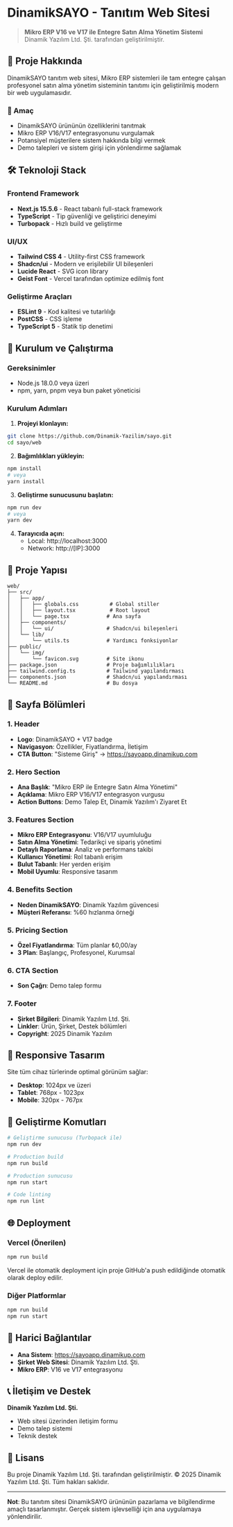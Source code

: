 # DinamikSAYO - Tanıtım Web Sitesi

> **Mikro ERP V16 ve V17 ile Entegre Satın Alma Yönetim Sistemi**  
> Dinamik Yazılım Ltd. Şti. tarafından geliştirilmiştir.

## 📖 Proje Hakkında

DinamikSAYO tanıtım web sitesi, Mikro ERP sistemleri ile tam entegre çalışan profesyonel satın alma yönetim sisteminin tanıtımı için geliştirilmiş modern bir web uygulamasıdır.

### 🎯 Amaç

- DinamikSAYO ürününün özelliklerini tanıtmak
- Mikro ERP V16/V17 entegrasyonunu vurgulamak
- Potansiyel müşterilere sistem hakkında bilgi vermek
- Demo talepleri ve sistem girişi için yönlendirme sağlamak

## 🛠️ Teknoloji Stack

### Frontend Framework

- **Next.js 15.5.6** - React tabanlı full-stack framework
- **TypeScript** - Tip güvenliği ve geliştirici deneyimi
- **Turbopack** - Hızlı build ve geliştirme

### UI/UX

- **Tailwind CSS 4** - Utility-first CSS framework
- **Shadcn/ui** - Modern ve erişilebilir UI bileşenleri
- **Lucide React** - SVG icon library
- **Geist Font** - Vercel tarafından optimize edilmiş font

### Geliştirme Araçları

- **ESLint 9** - Kod kalitesi ve tutarlılığı
- **PostCSS** - CSS işleme
- **TypeScript 5** - Statik tip denetimi

## 🚀 Kurulum ve Çalıştırma

### Gereksinimler

- Node.js 18.0.0 veya üzeri
- npm, yarn, pnpm veya bun paket yöneticisi

### Kurulum Adımları

1. **Projeyi klonlayın:**

```bash
git clone https://github.com/Dinamik-Yazilim/sayo.git
cd sayo/web
```

2. **Bağımlılıkları yükleyin:**

```bash
npm install
# veya
yarn install
```

3. **Geliştirme sunucusunu başlatın:**

```bash
npm run dev
# veya
yarn dev
```

4. **Tarayıcıda açın:**
   - Local: http://localhost:3000
   - Network: http://[IP]:3000

## 📁 Proje Yapısı

```
web/
├── src/
│   ├── app/
│   │   ├── globals.css          # Global stiller
│   │   ├── layout.tsx           # Root layout
│   │   └── page.tsx            # Ana sayfa
│   ├── components/
│   │   └── ui/                 # Shadcn/ui bileşenleri
│   └── lib/
│       └── utils.ts            # Yardımcı fonksiyonlar
├── public/
│   └── img/
│       └── favicon.svg         # Site ikonu
├── package.json                # Proje bağımlılıkları
├── tailwind.config.ts          # Tailwind yapılandırması
├── components.json             # Shadcn/ui yapılandırması
└── README.md                   # Bu dosya
```

## 🎨 Sayfa Bölümleri

### 1. Header

- **Logo**: DinamikSAYO + V17 badge
- **Navigasyon**: Özellikler, Fiyatlandırma, İletişim
- **CTA Button**: "Sisteme Giriş" → https://sayoapp.dinamikup.com

### 2. Hero Section

- **Ana Başlık**: "Mikro ERP ile Entegre Satın Alma Yönetimi"
- **Açıklama**: Mikro ERP V16/V17 entegrasyon vurgusu
- **Action Buttons**: Demo Talep Et, Dinamik Yazılım'ı Ziyaret Et

### 3. Features Section

- **Mikro ERP Entegrasyonu**: V16/V17 uyumluluğu
- **Satın Alma Yönetimi**: Tedarikçi ve sipariş yönetimi
- **Detaylı Raporlama**: Analiz ve performans takibi
- **Kullanıcı Yönetimi**: Rol tabanlı erişim
- **Bulut Tabanlı**: Her yerden erişim
- **Mobil Uyumlu**: Responsive tasarım

### 4. Benefits Section

- **Neden DinamikSAYO**: Dinamik Yazılım güvencesi
- **Müşteri Referansı**: %60 hızlanma örneği

### 5. Pricing Section

- **Özel Fiyatlandırma**: Tüm planlar ₺0,00/ay
- **3 Plan**: Başlangıç, Profesyonel, Kurumsal

### 6. CTA Section

- **Son Çağrı**: Demo talep formu

### 7. Footer

- **Şirket Bilgileri**: Dinamik Yazılım Ltd. Şti.
- **Linkler**: Ürün, Şirket, Destek bölümleri
- **Copyright**: 2025 Dinamik Yazılım

## 📱 Responsive Tasarım

Site tüm cihaz türlerinde optimal görünüm sağlar:

- **Desktop**: 1024px ve üzeri
- **Tablet**: 768px - 1023px
- **Mobile**: 320px - 767px

## 🔧 Geliştirme Komutları

```bash
# Geliştirme sunucusu (Turbopack ile)
npm run dev

# Production build
npm run build

# Production sunucusu
npm run start

# Code linting
npm run lint
```

## 🌐 Deployment

### Vercel (Önerilen)

```bash
npm run build
```

Vercel ile otomatik deployment için proje GitHub'a push edildiğinde otomatik olarak deploy edilir.

### Diğer Platformlar

```bash
npm run build
npm run start
```

## 🔗 Harici Bağlantılar

- **Ana Sistem**: https://sayoapp.dinamikup.com
- **Şirket Web Sitesi**: Dinamik Yazılım Ltd. Şti.
- **Mikro ERP**: V16 ve V17 entegrasyonu

## 📞 İletişim ve Destek

**Dinamik Yazılım Ltd. Şti.**

- Web sitesi üzerinden iletişim formu
- Demo talep sistemi
- Teknik destek

## 📄 Lisans

Bu proje Dinamik Yazılım Ltd. Şti. tarafından geliştirilmiştir.
© 2025 Dinamik Yazılım Ltd. Şti. Tüm hakları saklıdır.

---

**Not**: Bu tanıtım sitesi DinamikSAYO ürününün pazarlama ve bilgilendirme amaçlı tasarlanmıştır. Gerçek sistem işlevselliği için ana uygulamaya yönlendirilir.

